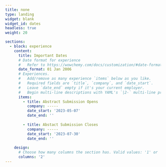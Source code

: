```yaml
---
title: none
type: landing
widget: blank
widget_id: dates
headless: true
weight: 20

sections:
  - block: experience
    content:
      title: Important Dates
      # Date format for experience
      #   Refer to https://wowchemy.com/docs/customization/#date-format
      date_format: 01 Jan 2006
      # Experiences.
      #   Add/remove as many experience `items` below as you like.
      #   Required fields are `title`, `company`, and `date_start`.
      #   Leave `date_end` empty if it's your current employer.
      #   Begin multi-line descriptions with YAML's `|2-` multi-line prefix.
      items:
        - title: Abstract Submission Opens
          company: -----
          date_start: '2023-05-07'
          date_end: ''
          
        - title: Abstact Submission Closes
          company: -----
          date_start: '2023-07-30'
          date_end: ''
          
    design:
      # Choose how many columns the section has. Valid values: '1' or '2'.
      columns: '2'
---
```

